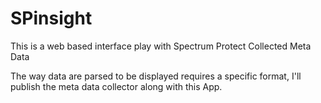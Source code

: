 # SPinsight
This is a web based interface play with Spectrum Protect Collected Meta Data 

The way data are parsed to be displayed requires a specific format, I'll publish the meta data collector along with this App.
